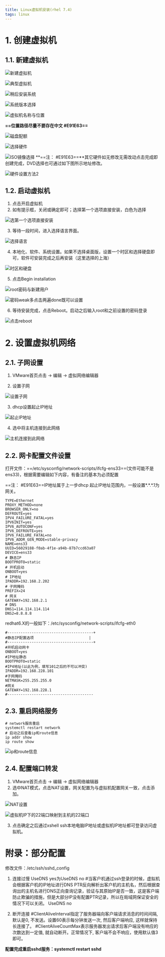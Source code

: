```yaml
---
title: Linux虚拟机安装(rhel 7.4)
tags: linux
---
```



# 1. 创建虚拟机

## 1.1. 新建虚拟机

![新建虚拟机](https://www.github.com/hzhang123/bolgFiles/raw/master/xiaoshujiang/1557921624901.png)

![典型虚拟机](https://www.github.com/hzhang123/bolgFiles/raw/master/xiaoshujiang/1557921667693.png)

![稍后安装系统](https://www.github.com/hzhang123/bolgFiles/raw/master/xiaoshujiang/1557921696539.png)

![系统版本选择](https://www.github.com/hzhang123/bolgFiles/raw/master/xiaoshujiang/1557921741998.png)

![虚拟机名称与位置](https://www.github.com/hzhang123/bolgFiles/raw/master/xiaoshujiang/1557921825184.png)

**==位置路径尽量不要存在中文 #E91E63==**

![磁盘配额](https://www.github.com/hzhang123/bolgFiles/raw/master/xiaoshujiang/1557921984071.png)

![选择硬件](https://www.github.com/hzhang123/bolgFiles/raw/master/xiaoshujiang/1557922085236.png)

![ISO镜像选择](https://www.github.com/hzhang123/bolgFiles/raw/master/xiaoshujiang/1557922146639.png)
**==注： #E91E63==**其它硬件如无修改无需改动点击完成即创建完成，DVD选择也可通过如下图所示地址修改。

![硬件设置方法2](https://www.github.com/hzhang123/bolgFiles/raw/master/xiaoshujiang/1557922299100.png)

## 1.2. 启动虚拟机

1. 点击开启虚拟机
2. 如有提示框，关闭或确定即可；选择第一个选项直接安装，白色为选择

![选第一个选项直接安装](https://www.github.com/hzhang123/bolgFiles/raw/master/xiaoshujiang/1557922433274.png)

3. 等待一段时间，进入选择语言界面。

![选择语言](https://www.github.com/hzhang123/bolgFiles/raw/master/xiaoshujiang/1557922533973.png)

4. 本地化、软件、系统设置。如果不选择桌面版，设置一个时区和选择硬盘即可，软件可安装完成之后再安装（这里选择的上海）

![时区和硬盘](https://www.github.com/hzhang123/bolgFiles/raw/master/xiaoshujiang/1557922912083.png)

5. 点击Begin installation

![root密码与新建用户](https://www.github.com/hzhang123/bolgFiles/raw/master/xiaoshujiang/1557923077228.png)

![密码weak多点击两遍done既可以设置](https://www.github.com/hzhang123/bolgFiles/raw/master/xiaoshujiang/1557923025969.png)

6. 等待安装完成，点击Reboot。启动之后输入root和之前设置的密码登录

![点击reboot](https://www.github.com/hzhang123/bolgFiles/raw/master/xiaoshujiang/1557923770613.png)


# 2. 设置虚拟机网络

## 2.1. 子网设置

1. VMware首页点击 -> 编辑 -> 虚拟网络编辑器

2. 设置子网

![设置子网](https://www.github.com/hzhang123/bolgFiles/raw/master/xiaoshujiang/1557924586970.png)

3. dhcp设置起止IP地址

![起止IP地址](https://www.github.com/hzhang123/bolgFiles/raw/master/xiaoshujiang/1557924677854.png)

4. 选中将主机连接到此网络

![主机连接到此网络](https://www.github.com/hzhang123/bolgFiles/raw/master/xiaoshujiang/1557924710030.png)

## 2.2. 网卡配置文件设置

打开文件：==/etc/sysconfig/network-scripts/ifcfg-ens33==(文件可能不是ens33)，根据需要编辑如下内容，有备注的基本为必须配置

==注： #E91E63==IP地址属于上一步dhcp 起止IP地址范围内，一般设置*.\*.\*.1为网关。

``` profile
TYPE=Ethernet
PROXY_METHOD=none
BROWSER_ONLY=no
DEFROUTE=yes
IPV4_FAILURE_FATAL=yes
IPV6INIT=yes
IPV6_AUTOCONF=yes
IPV6_DEFROUTE=yes
IPV6_FAILURE_FATAL=no
IPV6_ADDR_GEN_MODE=stable-privacy
NAME=ens33
UUID=56029188-f0ab-4f1e-a94b-87b7ccd63a07
DEVICE=ens33
# 静态IP
BOOTPROTO=static
# 开机启动
ONBOOT=yes
# IP地址
IPADDR=192.168.2.202
# 子网掩码
PREFIX=24
# 网关
GATEWAY=192.168.2.1
# DNS
DNS1=114.114.114.114
DNS2=8.8.8.8
```

redhat6.X的一般如下：/etc/sysconfig/network-scripts/ifcfg-eth0

``` profile
#---------------------------------------+
#静态IP配置选项                         |
#---------------------------------------+
#开机启动网卡
ONBOOT=yes
#IP地址静态
BOOTPROTO=static
#IP4地址(以此为例，填写101之后的不可以冲突)
IPADDR=192.168.228.101
#子网掩码
NETMASK=255.255.255.0
#网关
GATEWAY=192.168.228.1
#---------------------------------------
```

## 2.3. 重启网络服务

``` shell
# network服务重启
systemctl restart network
# 启动之后查看ip和route信息
ip addr show
ip route show
```

![ip和route信息](https://www.github.com/hzhang123/bolgFiles/raw/master/xiaoshujiang/1557925228233.png)

## 2.4. 配置端口转发

1. VMware首页点击 -> 编辑 -> 虚拟网络编辑器
2. 选中NAT模式，点击NAT设置，网关配置为与虚拟机配置网关一致，点击添加。

![NAT设置](https://www.github.com/hzhang123/bolgFiles/raw/master/xiaoshujiang/1557925441309.png)

![虚拟机IP下的22端口映射到主机的22端口](https://www.github.com/hzhang123/bolgFiles/raw/master/xiaoshujiang/1557925522252.png)

3. 点击确定之后通过xshell ssh本地电脑IP地址或虚拟机IP地址都可登录访问虚拟机。

# 附录：部分配置
修改文件：/etc/ssh/sshd_config
1. 连接过慢
UseDNS yes为UseDNS no
#当客户机通过ssh登录的时候，虚拟机会根据客户机的IP地址进行DNS PTR反向解析出客户机的主机名，然后根据查询出的主机名进行DNS正向查询记录，验证与其原始IP是否一致，这是客户端防止欺骗的措施，但是大部分IP没有配置PTR记录，所以在局域网保证安全的情况下可以关闭。
UseDNS no

2. 断开连接
#ClientAliveInterval指定了服务器端向客户端请求消息的时间间隔, 默认是0, 不发送。设置60表示每分钟发送一次, 然后客户端响应, 这样就保持长连接了。
#ClientAliveCountMax表示服务器发出请求后客户端没有响应的次数达到一定值, 就自动断开。正常情况下, 客户端不会不响应，使用默认值3即可。

**配置完成重启sshd服务：systemctl restart sshd**